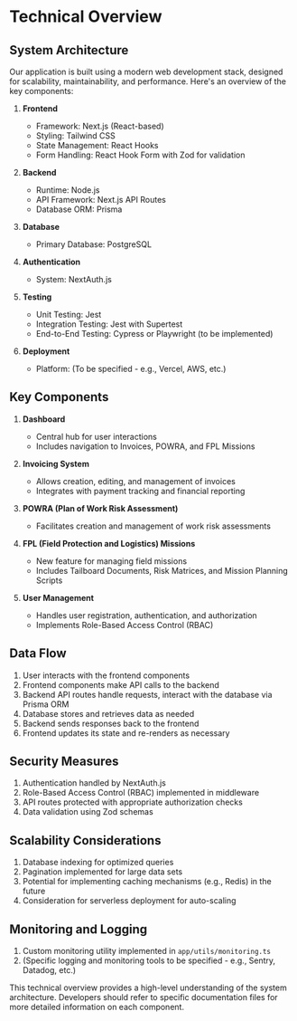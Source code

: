 # Technical Overview

## System Architecture

Our application is built using a modern web development stack, designed for scalability, maintainability, and performance. Here's an overview of the key components:

1. **Frontend**
   - Framework: Next.js (React-based)
   - Styling: Tailwind CSS
   - State Management: React Hooks
   - Form Handling: React Hook Form with Zod for validation

2. **Backend**
   - Runtime: Node.js
   - API Framework: Next.js API Routes
   - Database ORM: Prisma

3. **Database**
   - Primary Database: PostgreSQL

4. **Authentication**
   - System: NextAuth.js

5. **Testing**
   - Unit Testing: Jest
   - Integration Testing: Jest with Supertest
   - End-to-End Testing: Cypress or Playwright (to be implemented)

6. **Deployment**
   - Platform: (To be specified - e.g., Vercel, AWS, etc.)

## Key Components

1. **Dashboard**
   - Central hub for user interactions
   - Includes navigation to Invoices, POWRA, and FPL Missions

2. **Invoicing System**
   - Allows creation, editing, and management of invoices
   - Integrates with payment tracking and financial reporting

3. **POWRA (Plan of Work Risk Assessment)**
   - Facilitates creation and management of work risk assessments

4. **FPL (Field Protection and Logistics) Missions**
   - New feature for managing field missions
   - Includes Tailboard Documents, Risk Matrices, and Mission Planning Scripts

5. **User Management**
   - Handles user registration, authentication, and authorization
   - Implements Role-Based Access Control (RBAC)

## Data Flow

1. User interacts with the frontend components
2. Frontend components make API calls to the backend
3. Backend API routes handle requests, interact with the database via Prisma ORM
4. Database stores and retrieves data as needed
5. Backend sends responses back to the frontend
6. Frontend updates its state and re-renders as necessary

## Security Measures

1. Authentication handled by NextAuth.js
2. Role-Based Access Control (RBAC) implemented in middleware
3. API routes protected with appropriate authorization checks
4. Data validation using Zod schemas

## Scalability Considerations

1. Database indexing for optimized queries
2. Pagination implemented for large data sets
3. Potential for implementing caching mechanisms (e.g., Redis) in the future
4. Consideration for serverless deployment for auto-scaling

## Monitoring and Logging

1. Custom monitoring utility implemented in `app/utils/monitoring.ts`
2. (Specific logging and monitoring tools to be specified - e.g., Sentry, Datadog, etc.)

This technical overview provides a high-level understanding of the system architecture. Developers should refer to specific documentation files for more detailed information on each component.

